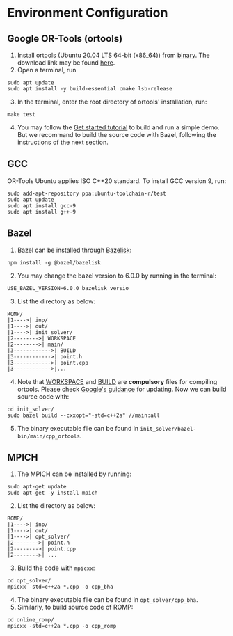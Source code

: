 # Environment Configuration

## Google OR-Tools (ortools)
1. Install ortools (Ubuntu 20.04 LTS 64-bit (x86_64)) from [binary](https://developers.google.com/optimization/install/cpp/binary_linux). The download link may be found [here](https://github.com/google/or-tools/releases/download/v9.5/or-tools_amd64_ubuntu-20.04_cpp_v9.5.2237.tar.gz).
2. Open a terminal, run
```
sudo apt update
sudo apt install -y build-essential cmake lsb-release
```
3. In the terminal, enter the root directory of ortools' installation, run: 
```
make test
```
4. You may follow the [Get started tutorial](https://developers.google.com/optimization/introduction/cpp) to build and run a simple demo. But we recommand to build the source code with Bazel, following the instructions of the next section.

## GCC
OR-Tools Ubuntu applies ISO C++20 standard. To install GCC version 9, run:
```
sudo add-apt-repository ppa:ubuntu-toolchain-r/test
sudo apt update
sudo apt install gcc-9
sudo apt install g++-9
```

## Bazel
1. Bazel can be installed through [Bazelisk](https://github.com/bazelbuild/bazelisk):
```
npm install -g @bazel/bazelisk
```
2. You may change the bazel version to 6.0.0 by running in the terminal:
```
USE_BAZEL_VERSION=6.0.0 bazelisk versio
```
3. List the directory as below:
```
ROMP/
|1---->| inp/
|1---->| out/
|1---->| init_solver/
|2-------->| WORKSPACE
|2-------->| main/
|3------------>| BUILD
|3------------>| point.h
|3------------>| point.cpp
|3------------>|...
```
4. Note that [WORKSPACE](offline_scheme/init_solver/WORKSPACE) and [BUILD](offline_scheme/init_solver/main/BUILD) are **compulsory** files for compiling ortools. 
Please check [Google's guidance](https://github.com/google/or-tools/blob/stable/bazel/README.md) for updating. Now we can build source code with:
```
cd init_solver/
sudo bazel build --cxxopt="-std=c++2a" //main:all
```
5. The binary executable file can be found in `init_solver/bazel-bin/main/cpp_ortools`.

## MPICH
1. The MPICH can be installed by running:
```
sudo apt-get update
sudo apt-get -y install mpich
```
2. List the directory as below:
```
ROMP/
|1---->| inp/
|1---->| out/
|1---->| opt_solver/
|2-------->| point.h
|2-------->| point.cpp
|2-------->| ...
```
3. Build the code with `mpicxx`:
```
cd opt_solver/
mpicxx -std=c++2a *.cpp -o cpp_bha
```
4. The binary executable file can be found in `opt_solver/cpp_bha`.
5. Similarly, to build source code of ROMP:
```
cd online_romp/
mpicxx -std=c++2a *.cpp -o cpp_romp
``` 
